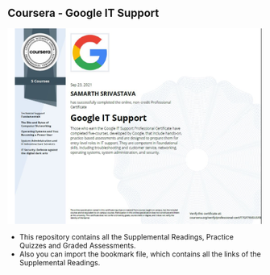## Coursera - Google IT Support

![Certificate](https://github.com/ActuallySam/Coursera-Google-IT-Support/blob/main/Capture.JPG)

- This repository contains all the Supplemental Readings, Practice Quizzes and Graded Assessments.
- Also you can import the bookmark file, which contains all the links of the Supplemental Readings.
